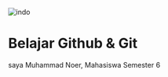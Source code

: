 ![indo](https://github.com/halonoer/wpu_resolusi/assets/136947430/37d41611-3c75-42ea-ab08-99d7cc426577)

# Belajar Github & Git
saya Muhammad Noer, Mahasiswa Semester 6

